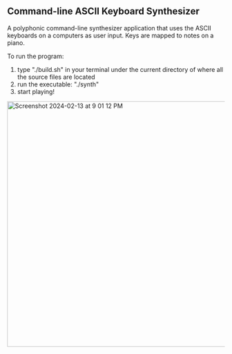 ## Command-line ASCII Keyboard Synthesizer
A polyphonic command-line synthesizer application that uses the ASCII keyboards on a computers as user input. Keys are mapped to notes on a piano. 

To run the program:
1. type "./build.sh" in your terminal under the current directory of where all the source files are located
2. run the executable: "./synth"
3. start playing!

<img width="568" alt="Screenshot 2024-02-13 at 9 01 12 PM" src="https://github.com/ziqingg2/keyboard_synth/assets/80551600/9eef3a17-cb1b-41a3-a4e7-c90fdd1e43ef">
